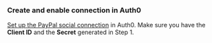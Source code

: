 ### Create and enable connection in Auth0
[Set up the PayPal social connection](/dashboard/guides/connections/set-up-connections-social) in Auth0. Make sure you have the **Client ID** and the **Secret** generated in Step 1.
